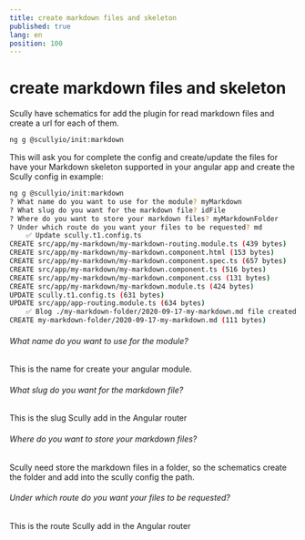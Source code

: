 ```yaml
---
title: create markdown files and skeleton
published: true
lang: en
position: 100
---
```


# create markdown files and skeleton

Scully have schematics for add the plugin for read markdown files and create a url for each of them.

```bash
ng g @scullyio/init:markdown
```

This will ask you for complete the config and create/update the files for have
your Markdown skeleton supported in your angular app and create the Scully config
in example:

```bash
ng g @scullyio/init:markdown
? What name do you want to use for the module? myMarkdown
? What slug do you want for the markdown file? idFile
? Where do you want to store your markdown files? myMarkdownFolder
? Under which route do you want your files to be requested? md
    ✅️ Update scully.t1.config.ts
CREATE src/app/my-markdown/my-markdown-routing.module.ts (439 bytes)
CREATE src/app/my-markdown/my-markdown.component.html (153 bytes)
CREATE src/app/my-markdown/my-markdown.component.spec.ts (657 bytes)
CREATE src/app/my-markdown/my-markdown.component.ts (516 bytes)
CREATE src/app/my-markdown/my-markdown.component.css (131 bytes)
CREATE src/app/my-markdown/my-markdown.module.ts (424 bytes)
UPDATE scully.t1.config.ts (631 bytes)
UPDATE src/app/app-routing.module.ts (634 bytes)
    ✅️ Blog ./my-markdown-folder/2020-09-17-my-markdown.md file created
CREATE my-markdown-folder/2020-09-17-my-markdown.md (111 bytes)
```

###### What name do you want to use for the module?

This is the name for create your angular module.

###### What slug do you want for the markdown file?

This is the slug Scully add in the Angular router

###### Where do you want to store your markdown files?

Scully need store the markdown files in a folder, so the schematics create the folder
and add into the scully config the path.

###### Under which route do you want your files to be requested?

This is the route Scully add in the Angular router
